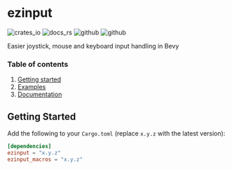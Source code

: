# ezinput

![crates_io][version] ![docs_rs][docs_sio] ![github][lines_of_code] ![github][ci]

Easier joystick, mouse and keyboard input handling in Bevy


### Table of contents

1. [Getting started](#getting-started)
2. [Examples](https://github.com/HexaliteStudios/ezinput/tree/master/examples)
3. [Documentation](https://docs.rs/ezinput/latest/ezinput/)


## Getting Started

Add the following to your `Cargo.toml` (replace `x.y.z` with the latest version):
```toml
[dependencies]
ezinput = "x.y.z"
ezinput_macros = "x.y.z"
```

[ci]: https://img.shields.io/github/workflow/status/existentially/ezinput/Rust%20CI%20with%20Cargo?logo=github&style=plastic
[github]: https://github.com/existentially/ezinput
[lines_of_code]: https://img.shields.io/tokei/lines/github/existentially/ezinput?label=lines%20of%20code&logo=github&style=plastic
[docs_rs]: https://docs.rs/ezinput/latest/ezinput/
[docs_sio]: https://img.shields.io/docsrs/ezinput?style=plastic
[crates_io]: https://crates.io/crates/ezinput
[version]: https://img.shields.io/crates/v/ezinput.svg?style=plastic